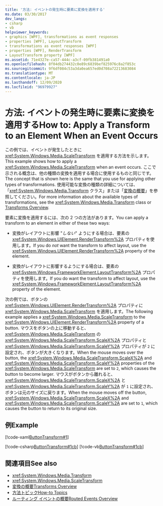 ```yaml
---
title: '方法: イベントの発生時に要素に変換を適用する'
ms.date: 03/30/2017
dev_langs:
- csharp
- vb
helpviewer_keywords:
- graphics [WPF], transformations as event responses
- properties [WPF], LayoutTransform
- transformations as event responses [WPF]
- properties [WPF], RenderTransform
- LayoutTransform property [WPF]
ms.assetid: 71e4327e-ca57-444c-a3cf-09fb381491a0
ms.openlocfilehash: 8f04db274432c0e89c6839bef825976c8a2f853c
ms.sourcegitcommit: 9f6df084c53a3da0ea657ed0d708a72213683084
ms.translationtype: MT
ms.contentlocale: ja-JP
ms.lasthandoff: 12/09/2020
ms.locfileid: "96979927"
---
```

# <a name="how-to-apply-a-transform-to-an-element-when-an-event-occurs"></a><span data-ttu-id="799be-102">方法: イベントの発生時に要素に変換を適用する</span><span class="sxs-lookup"><span data-stu-id="799be-102">How to: Apply a Transform to an Element When an Event Occurs</span></span>
<span data-ttu-id="799be-103">この例では、イベントが発生したときに <xref:System.Windows.Media.ScaleTransform> を適用する方法を示します。</span><span class="sxs-lookup"><span data-stu-id="799be-103">This example shows how to apply a <xref:System.Windows.Media.ScaleTransform> when an event occurs.</span></span> <span data-ttu-id="799be-104">ここで示される概念は、他の種類の変換を適用する場合に使用するものと同じです。</span><span class="sxs-lookup"><span data-stu-id="799be-104">The concept that is shown here is the same that you use for applying other types of transformations.</span></span> <span data-ttu-id="799be-105">使用可能な変換の種類の詳細については、「<xref:System.Windows.Media.Transform> クラス」または「[変換の概要](transforms-overview.md)」を参照してください。</span><span class="sxs-lookup"><span data-stu-id="799be-105">For more information about the available types of transformations, see the <xref:System.Windows.Media.Transform> class or [Transforms Overview](transforms-overview.md).</span></span>  
  
 <span data-ttu-id="799be-106">要素に変換を適用するには、次の 2 つの方法があります。</span><span class="sxs-lookup"><span data-stu-id="799be-106">You can apply a transform to an element in either of these two ways:</span></span>  
  
- <span data-ttu-id="799be-107">変換がレイアウトに影響 "*しない*" ようにする場合は、要素の <xref:System.Windows.UIElement.RenderTransform%2A> プロパティを使用します。</span><span class="sxs-lookup"><span data-stu-id="799be-107">If you do *not* want the transform to affect layout, use the <xref:System.Windows.UIElement.RenderTransform%2A> property of the element.</span></span>  
  
- <span data-ttu-id="799be-108">変換がレイアウトに影響するようにする場合は、要素の <xref:System.Windows.FrameworkElement.LayoutTransform%2A> プロパティを使用します。</span><span class="sxs-lookup"><span data-stu-id="799be-108">If you do want the transform to affect layout, use the <xref:System.Windows.FrameworkElement.LayoutTransform%2A> property of the element.</span></span>  
  
 <span data-ttu-id="799be-109">次の例では、ボタンの <xref:System.Windows.UIElement.RenderTransform%2A> プロパティに <xref:System.Windows.Media.ScaleTransform> を適用します。</span><span class="sxs-lookup"><span data-stu-id="799be-109">The following example applies a <xref:System.Windows.Media.ScaleTransform> to the <xref:System.Windows.UIElement.RenderTransform%2A> property of a button.</span></span> <span data-ttu-id="799be-110">マウスをボタンの上に移動すると、<xref:System.Windows.Media.ScaleTransform> の <xref:System.Windows.Media.ScaleTransform.ScaleX%2A> プロパティと <xref:System.Windows.Media.ScaleTransform.ScaleY%2A> プロパティが `2` に設定され、ボタンが大きくなります。</span><span class="sxs-lookup"><span data-stu-id="799be-110">When the mouse moves over the button, the <xref:System.Windows.Media.ScaleTransform.ScaleX%2A> and <xref:System.Windows.Media.ScaleTransform.ScaleY%2A> properties of the <xref:System.Windows.Media.ScaleTransform> are set to `2`, which causes the button to become larger.</span></span> <span data-ttu-id="799be-111">マウスがボタンから離れると、<xref:System.Windows.Media.ScaleTransform.ScaleX%2A> と <xref:System.Windows.Media.ScaleTransform.ScaleY%2A> が `1` に設定され、ボタンは元のサイズに戻ります。</span><span class="sxs-lookup"><span data-stu-id="799be-111">When the mouse moves off the button, <xref:System.Windows.Media.ScaleTransform.ScaleX%2A> and <xref:System.Windows.Media.ScaleTransform.ScaleY%2A> are set to `1`, which causes the button to return to its original size.</span></span>  
  
## <a name="example"></a><span data-ttu-id="799be-112">例</span><span class="sxs-lookup"><span data-stu-id="799be-112">Example</span></span>  
 [!code-xaml[ButtonTransform#1](~/samples/snippets/csharp/VS_Snippets_Wpf/ButtonTransform/CSharp/ButtonTransformExample.xaml#1)]  
  
 [!code-csharp[ButtonTransform#1cb](~/samples/snippets/csharp/VS_Snippets_Wpf/ButtonTransform/CSharp/ButtonTransformExample.xaml.cs#1cb)]
 [!code-vb[ButtonTransform#1cb](~/samples/snippets/visualbasic/VS_Snippets_Wpf/ButtonTransform/VisualBasic/ButtonTransformExample.xaml.vb#1cb)]  
  
## <a name="see-also"></a><span data-ttu-id="799be-113">関連項目</span><span class="sxs-lookup"><span data-stu-id="799be-113">See also</span></span>

- <xref:System.Windows.Media.Transform>
- <xref:System.Windows.Media.ScaleTransform>
- [<span data-ttu-id="799be-114">変換の概要</span><span class="sxs-lookup"><span data-stu-id="799be-114">Transforms Overview</span></span>](transforms-overview.md)
- [<span data-ttu-id="799be-115">方法トピック</span><span class="sxs-lookup"><span data-stu-id="799be-115">How-to Topics</span></span>](transformations-how-to-topics.md)
- [<span data-ttu-id="799be-116">ルーティング イベントの概要</span><span class="sxs-lookup"><span data-stu-id="799be-116">Routed Events Overview</span></span>](../advanced/routed-events-overview.md)
